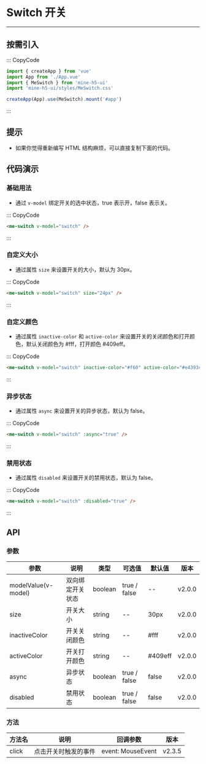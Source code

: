 # Switch 开关

---

## 按需引入

::: CopyCode

```ts
import { createApp } from 'vue'
import App from './App.vue'
import { MeSwitch } from 'mine-h5-ui'
import 'mine-h5-ui/styles/MeSwitch.css'

createApp(App).use(MeSwitch).mount('#app')
```

:::

## 提示

- 如果你觉得重新编写 HTML 结构麻烦，可以直接复制下面的代码。

## 代码演示

### 基础用法

- 通过 `v-model` 绑定开关的选中状态，true 表示开，false 表示关。

::: CopyCode

```html
<me-switch v-model="switch" />
```

:::

### 自定义大小

- 通过属性 `size` 来设置开关的大小，默认为 30px。

::: CopyCode

```html
<me-switch v-model="switch" size="24px" />
```

:::

### 自定义颜色

- 通过属性 `inactive-color` 和 `active-color` 来设置开关的关闭颜色和打开颜色，默认关闭颜色为 #fff，打开颜色 #409eff。

::: CopyCode

```html
<me-switch v-model="switch" inactive-color="#f60" active-color="#e4393c" />
```

:::

### 异步状态

- 通过属性 `async` 来设置开关的异步状态，默认为 false。

::: CopyCode

```html
<me-switch v-model="switch" :async="true" />
```

:::

### 禁用状态

- 通过属性 `disabled` 来设置开关的禁用状态，默认为 false。

::: CopyCode

```html
<me-switch v-model="switch" :disabled="true" />
```

:::

## API

### 参数

| 参数                | 说明             | 类型    | 可选值       | 默认值  | 版本   |
| ------------------- | ---------------- | ------- | ------------ | ------- | ------ |
| modelValue(v-model) | 双向绑定开关状态 | boolean | true / false | --      | v2.0.0 |
| size                | 开关大小         | string  | --           | 30px    | v2.0.0 |
| inactiveColor       | 开关关闭颜色     | string  | --           | #fff    | v2.0.0 |
| activeColor         | 开关打开颜色     | string  | --           | #409eff | v2.0.0 |
| async               | 异步状态         | boolean | true / false | false   | v2.0.0 |
| disabled            | 禁用状态         | boolean | true / false | false   | v2.0.0 |

### 方法

| 方法名 | 说明                 | 回调参数          | 版本   |
| ------ | -------------------- | ----------------- | ------ |
| click  | 点击开关时触发的事件 | event: MouseEvent | v2.3.5 |
